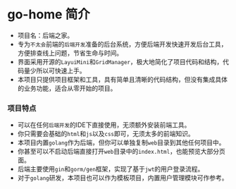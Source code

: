 # go-home 简介

- 项目名：后端之家。
- 专为`不太会`前端的`后端开发`准备的后台系统，方便后端开发快速开发后台工具，方便排查线上问题，节省生命与时间。
- 界面采用开源的`LayuiMini`和`GridManager`，极大地简化了项目代码和结构，代码量少所以可快速上手。
- 本项目只提供项目框架和工具，具有简单且清晰的代码结构，但没有集成具体的业务功能，适合从零开始的项目。

### 项目特点

- 可以在任何`后端开发`的IDE下直接使用，无须额外安装前端工具。
- 你只需要会基础的`html`和`js`以及`css`即可，无须太多的前端知识。
- 本项目内置`golang`作为后端，但你可以单独复制`web`目录到其他任何项目中。
- 你甚至可以不启动后端直接打开`web`目录中的`index.html`，也能预览大部分页面。
- 后端主要使用`gin`和`gorm/gen`框架，实现了基于`jwt`的用户登录流程。
- 对于`golang`研发，本项目也可以作为模板项目，内置用户管理模块可作参考。